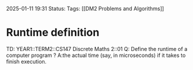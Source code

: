 2025-01-11 19:31
Status: 
Tags: [[DM2 Problems and Algorithms]]
# Runtime definition

TD: YEAR1::TERM2::CS147 Discrete Maths 2::01 
Q: Define the runtime of a computer program
?
A:the actual time (say, in microseconds) if it takes to finish execution.
<!--ID: 1736623921416-->
